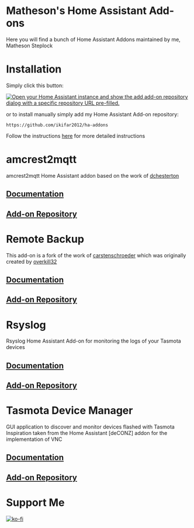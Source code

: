 # Matheson's Home Assistant Add-ons
Here you will find a bunch of Home Assistant Addons maintained by me, Matheson Steplock

# Installation
Simply click this button:

[![Open your Home Assistant instance and show the add add-on repository dialog with a specific repository URL pre-filled.](https://my.home-assistant.io/badges/supervisor_add_addon_repository.svg)](https://my.home-assistant.io/redirect/supervisor_add_addon_repository/?repository_url=https%3A%2F%2Fgithub.com%2Fikifar2012%2Fha-addons)

or to install manually simply add my Home Assistant Add-on repository:

```
https://github.com/ikifar2012/ha-addons
```
Follow the instructions [here] for more detailed instructions

# amcrest2mqtt
amcrest2mqtt Home Assistant addon based on the work of [dchesterton](https://github.com/dchesterton/amcrest2mqtt)

## [Documentation](https://addons.mathesonsteplock.ca/docs/addons/amcrest2mqtt/basic-config)
## [Add-on Repository](https://github.com/ikifar2012/amcrest2mqtt-addon)

# Remote Backup
This add-on is a fork of the work of [carstenschroeder] which was originally created by [overkill32]

## [Documentation](https://addons.mathesonsteplock.ca/docs/addons/remote-backup/basic-config)
## [Add-on Repository](https://github.com/ikifar2012/remote-backup-addon)

# Rsyslog
Rsyslog Home Assistant Add-on for monitoring the logs of your Tasmota devices

## [Documentation](https://addons.mathesonsteplock.ca/docs/addons/rsyslog/basic-config)
## [Add-on Repository](https://github.com/ikifar2012/rsyslog-ha-addon)

# Tasmota Device Manager
GUI application to discover and monitor devices flashed with Tasmota
Inspiration taken from the Home Assistant [deCONZ] addon for the implementation of VNC

## [Documentation](https://addons.mathesonsteplock.ca/docs/addons/tdm/basic-config)
## [Add-on Repository](https://github.com/ikifar2012/tasmota-device-manager-addon)

# Support Me
[![ko-fi](https://ko-fi.com/img/githubbutton_sm.svg)](https://ko-fi.com/mathesonsteplock)

[buymeacoffee]: https://www.buymeacoffee.com/mathesonstep
[overkill32]: https://github.com/overkill32/hassio-remote-backup
[carstenschroeder]: https://github.com/carstenschroeder/hassio-addons
[here]: https://www.home-assistant.io/hassio/installing_third_party_addons/
